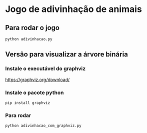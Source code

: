 # Jogo de adivinhação de animais

## Para rodar o jogo

```python adivinhacao.py```

## Versão para visualizar a árvore binária

### Instale o executável do graphviz

https://graphviz.org/download/

### Instale o pacote python

```pip install graphviz```

### Para rodar

```python adivinhacao_com_graphviz.py```